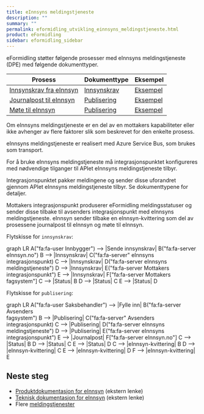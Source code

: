```yaml
---
title: eInnsyns meldingstjeneste
description: ""
summary: ""
permalink: eformidling_utvikling_einnsyns_meldingstjeneste.html
product: eFormidling
sidebar: eformidling_sidebar
---
```


eFormidling støtter følgende prosesser med eInnsyns meldingstjeneste (DPE) med følgende dokumenttyper.

| **Prosess**                                                            | **Dokumenttype**                                                   | **Eksempel**                                                                                                                                                |
| ---------------------------------------------------------------------- | ------------------------------------------------------------------ | ----------------------------------------------------------- |
| [Innsynskrav fra eInnsyn](eformidling_funksjonalitet_innsynskrav.html) | [Innsynskrav](eformidling_utvikling_dokumenttype_innsynskrav.html) | [Eksempel](eformidling_utvikling_eksempel_innsynskrav.html) |
| [Journalpost til eInnsyn](eformidling_funksjonalitet_journalpost.html) | [Publisering](eformidling_utvikling_dokumenttype_publisering.html) | [Eksempel](eformidling_utvikling_eksempel_journalpost.html) |
| [Møte til eInnsyn](eformidling_funksjonalitet_mote.html)               | [Publisering](eformidling_utvikling_dokumenttype_publisering.html) | [Eksempel](eformidling_utvikling_eksempel_mote.html)        |

Om eInnsyns meldingstjeneste er en del av en mottakers kapabiliteter eller ikke avhenger av flere faktorer slik som
beskrevet for den enkelte prosess.

eInnsyns meldingstjeneste er realisert med Azure Service Bus, som brukes som transport.

For å bruke eInnsyns meldingstjeneste må integrasjonspunktet konfigureres med nødvendige tilganger til APIet eInnsyns
meldingstjeneste tilbyr.

Integrasjonspunktet pakker meldingene og sender disse uforandret gjennom APIet eInnsyns meldingstjeneste tilbyr. Se
dokumenttypene for detaljer.

Mottakers integrasjonspunkt produserer eFormidling meldingsstatuser og sender disse tilbake til avsenders
integrasjonspunkt med eInnsyns meldingstjeneste. eInnsyn sender tilbake en eInnsyn-kvittering som del av
prosessene journalpost til eInnsyn og møte til eInnsyn.

Flytskisse for `innsynskrav`:
<div class="mermaid">
graph LR
A("fa:fa-user Innbygger") --> |Sende innsynskrav| B("fa:fa-server eInnsyn.no")
B --> |Innsynskrav| C("fa:fa-server" eInnsyns<br>integrasjonspunkt)
C --> |Innsynskrav| D("fa:fa-server eInnsyns<br>meldingstjeneste")
D --> |Innsynskrav| E("fa:fa-server Mottakers<br>integrasjonspunkt")
E --> |Innsynskrav| F["fa:fa-server Mottakers<br>fagsystem"]
C --> |Status| B
D --> |Status| C
E --> |Status| D
</div>

Flytskisse for `publisering`:
<div class="mermaid">
graph LR
A("fa:fa-user Saksbehandler") --> |Fylle inn| B("fa:fa-server Avsenders<br>fagsystem")
B --> |Publisering| C("fa:fa-server" Avsenders<br>integrasjonspunkt)
C --> |Publisering| D("fa:fa-server eInnsyns<br>meldingstjeneste")
D --> |Publisering| E("fa:fa-server eInnsyns<br>integrasjonspunkt")
E --> |Journalpost| F["fa:fa-server eInnsyn.no"]
C --> |Status| B
D --> |Status| C
E --> |Status| D
C --> |eInnsyn-kvittering| B
D --> |eInnsyn-kvittering| C
E --> |eInnsyn-kvittering| D
F --> |eInnsyn-kvittering| E
</div>

## Neste steg

- [Produktdokumentasjon for eInnsyn](https://samarbeid.digdir.no/einnsyn/dette-er-einnsyn/81) (ekstern lenke)
- [Teknisk dokumentasjon for eInnsyn](https://docs.digdir.no/docs/eInnsyn/einnsyn_install_forutsetninger_verktoy) (ekstern lenke)
- Flere [meldingstjenester](eformidling_utvikling_meldingstjenester.html)
